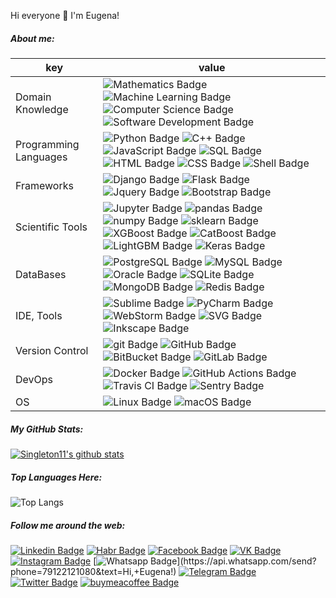 
Hi everyone 👋 I'm Eugena!


##### About me:

key                      |value
-------------------------|-------------------------------------------------------------------
Domain Knowledge         | ![Mathematics Badge](https://img.shields.io/badge/-Mathematics-f73e3e?style=flat-square&logo=mathworks&logoColor=white&color=f73e3e) ![Machine Learning Badge](https://img.shields.io/badge/-Machine%20Learning-1d9a25?style=flat-square&logo=openai%20gym&logoColor=white&color=1d9a25) ![Computer Science Badge](https://img.shields.io/badge/-Computer%20Science-7b18a2?style=flat-square&logo=smartthings&logoColor=white&color=7b18a2) ![Software Development Badge](https://img.shields.io/badge/-Software%20Development-fbc157?style=flat-square&logo=webpack&logoColor=000&color=fbc157)
Programming Languages    | ![Python Badge](https://img.shields.io/badge/-Python-3776AB?style=flat-square&logo=Python&logoColor=white&color=3776AB) ![C++ Badge](https://img.shields.io/badge/-C++-00599C?style=flat-square&logo=c%2B%2B&logoColor=white&color=00599C) ![JavaScript Badge](https://img.shields.io/badge/-JavaScript-F7DF1E?style=flat-square&logo=JavaScript&logoColor=000&color=F7DF1E) ![SQL Badge](https://img.shields.io/badge/-SQL-609540?style=flat-square&logo=elastic%20stack&logoColor=white&color=609540) ![HTML Badge](https://img.shields.io/badge/-HTML-E34F26?style=flat-square&logo=HTML5&logoColor=white&color=E34F26) ![CSS Badge](https://img.shields.io/badge/-CSS-1572B6?style=flat-square&logo=CSS3&logoColor=white&color=1572B6) ![Shell Badge](https://img.shields.io/badge/-Shell-4EAA25?style=flat-square&logo=gnu%20bash&logoColor=white&color=4EAA25)
Frameworks               | ![Django Badge](https://img.shields.io/badge/-Django-092E20?style=flat-square&logo=Django&logoColor=white&color=092E20) ![Flask Badge](https://img.shields.io/badge/-Flask-000000?style=flat-square&logo=Flask&logoColor=white&color=000000) ![Jquery Badge](https://img.shields.io/badge/-Jquery-0769AD?style=flat-square&logo=Jquery&logoColor=white&color=0769AD) ![Bootstrap Badge](https://img.shields.io/badge/-Bootstrap-7952B3?style=flat-square&logo=Bootstrap&logoColor=white&color=7952B3)
Scientific Tools         | ![Jupyter Badge](https://img.shields.io/badge/-Jupyter-F37626?style=flat-square&logo=Jupyter&logoColor=white&color=F37626) ![pandas Badge](https://img.shields.io/badge/-pandas-150458?style=flat-square&logo=pandas&logoColor=white&color=150458) ![numpy Badge](https://img.shields.io/badge/-numpy-013243?style=flat-square&logo=numpy&logoColor=white&color=013243) ![sklearn Badge](https://img.shields.io/badge/-sklearn-F7931E?style=flat-square&logo=scikit-learn&logoColor=white&color=F7931E) ![XGBoost Badge](https://img.shields.io/badge/-XGBoost-337ab7?style=flat-square&color=337ab7) ![CatBoost  Badge](https://img.shields.io/badge/-CatBoost-fc0?style=flat-square&color=fc0) ![LightGBM Badge](https://img.shields.io/badge/-LightGBM-76b644?style=flat-square&color=76b644) ![Keras Badge](https://img.shields.io/badge/-Keras-D00000?style=flat-square&logo=Keras&logoColor=white&color=D00000)
DataBases                | ![PostgreSQL Badge](https://img.shields.io/badge/-PostgreSQL-336791?style=flat-square&logo=PostgreSQL&logoColor=white&color=336791) ![MySQL Badge](https://img.shields.io/badge/-MySQL-4479A1?style=flat-square&logo=MySQL&logoColor=white&color=4479A1) ![Oracle Badge](https://img.shields.io/badge/-Oracle-F80000?style=flat-square&logo=Oracle&logoColor=white&color=F80000) ![SQLite Badge](https://img.shields.io/badge/-SQLite-003B57?style=flat-square&logo=SQLite&logoColor=white&color=003B57) ![MongoDB Badge](https://img.shields.io/badge/-MongoDB-47A248?style=flat-square&logo=MongoDB&logoColor=white&color=47A248) ![Redis Badge](https://img.shields.io/badge/-Redis-DC382D?style=flat-square&logo=Redis&logoColor=white&color=DC382D) 
IDE, Tools               | ![Sublime Badge](https://img.shields.io/badge/-Sublime-FF9800?style=flat-square&logo=sublime%20text&logoColor=white&color=FF9800) ![PyCharm Badge](https://img.shields.io/badge/-PyCharm-000?style=flat-square&logo=PyCharm&logoColor=white&color=000) ![WebStorm Badge](https://img.shields.io/badge/-WebStorm-000?style=flat-square&logo=WebStorm&logoColor=white&color=000) ![SVG Badge](https://img.shields.io/badge/-SVG-FFB13B?style=flat-square&logo=SVG&logoColor=000&color=FFB13B) ![Inkscape Badge](https://img.shields.io/badge/-Inkscape-000?style=flat-square&logo=Inkscape&logoColor=white&color=000) 
Version Control          | ![git Badge](https://img.shields.io/badge/-git-F05032?style=flat-square&logo=git&logoColor=white&color=F05032) ![GitHub Badge](https://img.shields.io/badge/-GitHub-181717?style=flat-square&logo=GitHub&logoColor=white&color=181717) ![BitBucket Badge](https://img.shields.io/badge/-BitBucket-0052CC?style=flat-square&logo=BitBucket&logoColor=white&color=0052CC) ![GitLab Badge](https://img.shields.io/badge/-GitLab-F05032?style=flat-square&logo=GitLab&logoColor=white&color=FCA121)
DevOps                   | ![Docker Badge](https://img.shields.io/badge/-Docker-2496ED?style=flat-square&logo=Docker&logoColor=white&color=2496ED) ![GitHub Actions Badge](https://img.shields.io/badge/-GitHub%20Actions-2088FF?style=flat-square&logo=GitHub%20Actions&logoColor=white&color=2088FF) ![Travis CI Badge](https://img.shields.io/badge/-Travis%20CI-3EAAAF?style=flat-square&logo=Travis%20CI&logoColor=white&color=3EAAAF) ![Sentry Badge](https://img.shields.io/badge/-Sentry-362D59?style=flat-square&logo=Sentry&logoColor=white&color=362D59) 
OS                       | ![Linux Badge](https://img.shields.io/badge/-Linux-FCC624?style=flat-square&logo=Linux&logoColor=000&color=FCC624) ![macOS Badge](https://img.shields.io/badge/-macOS-000?style=flat-square&logo=Apple&logoColor=white&color=000)



##### My GitHub Stats:

[![Singleton11's github stats](https://github-readme-stats.vercel.app/api?username=eugena&count_private=true&show_icons=True)](https://github.com/anuraghazra/github-readme-stats)


##### Top Languages Here:

![Top Langs](https://github-readme-stats.vercel.app/api/top-langs/?username=eugena&layout=compact&count_private=true&show_icons=True)



##### Follow me around the web:

[![Linkedin Badge](https://img.shields.io/badge/-LinkedIn-blue?style=flat-square&logo=Linkedin&logoColor=white&link=https://www.linkedin.com/in/eugena-mikhaylikova-bb6b2263)](https://www.linkedin.com/in/eugena-mikhaylikova-bb6b2263)
[![Habr Badge](https://img.shields.io/badge/-Habr-65a3be?style=flat-square&labelColor=65a3be&logo=Habr&logoColor=white&link=https://career.habr.com/emihaylikova)](https://career.habr.com/emihaylikova)
[![Facebook Badge](https://img.shields.io/badge/-Facebook-3b5998?style=flat-square&labelColor=3b5998&logo=facebook&logoColor=white&link=https://www.facebook.com/eugena.mihailikova)](https://www.facebook.com/eugena.mihailikova)
[![VK Badge](https://img.shields.io/badge/-VK-4c75a3?style=flat-square&labelColor=4c75a3&logo=vk&logoColor=white&link=https://vk.com/yaeugena)](https://vk.com/yaeugena)
[![Instagram Badge](https://img.shields.io/badge/-Instagram-E4405F?style=flat-square&labelColor=E4405F&logo=instagram&logoColor=white&link=https://www.instagram.com/eugena.mihailikova/)](https://www.instagram.com/eugena.mihailikova/)
[![Whatsapp Badge](https://img.shields.io/badge/-Whatsapp-4CA143?style=flat-square&labelColor=4CA143&logo=whatsapp&logoColor=white&link=https://api.whatsapp.com/send?phone=79122121080&text=Hi,+Eugena!)](https://api.whatsapp.com/send?phone=79122121080&text=Hi,+Eugena!)
[![Telegram Badge](https://img.shields.io/badge/-Telegram-26A5E4?style=flat-square&labelColor=26A5E4&logo=telegram&logoColor=white&link=https://t.me/eugena)](https://t.me/eugena)
[![Twitter Badge](https://img.shields.io/badge/-Twitter-1DA1F2?style=flat-square&labelColor=1DA1F2&logo=twitter&logoColor=white&link=https://twitter.com/yaeugena)](https://twitter.com/yaeugena)
[![buymeacoffee Badge](https://img.shields.io/badge/-Buy%20me%20a%20coffee-ff813f?style=flat-square&labelColor=ff813f&logo=ko-fi&logoColor=white&link=https://www.buymeacoffee.com/eugena)](https://www.buymeacoffee.com/eugena)
